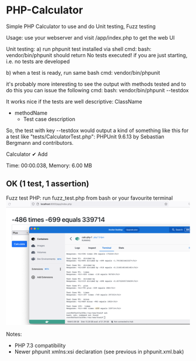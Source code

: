 # PHP-Calculator
Simple PHP Calculator to use and do Unit testing, Fuzz testing

Usage:
use your webserver and visit /app/index.php to get the web UI

Unit testing: 
a) run phpunit test installed via shell cmd: 
bash: vendor/bin/phpunit
should return No tests executed! if you are just starting, i.e. no tests are developed

b) when a test is ready, run same bash cmd:
vendor/bin/phpunit

it's probably more interesting to see the output with methods tested and to do this you can issue
the following cmd:
bash: vendor/bin/phpunit --testdox

It works nice if the tests are well descriptive:
ClassName
 - methodName
   - Test case description

So, the test with key --testdox
would output a kind of something like this for a test like "tests/CalculatorTest.php":
PHPUnit 9.6.13 by Sebastian Bergmann and contributors.

Calculator
 ✔ Add

Time: 00:00.038, Memory: 6.00 MB

OK (1 test, 1 assertion)
-------------

Fuzz test PHP:
run fuzz_test.php from bash or your favourite terminal
![See fuzz testing in action and compare the results with web ui of the PHP calculator](comparing-the-result-from-the-webbrowser-with-one-of-the-fuzz-tests.png)

Notes:
- PHP 7.3 compatibility
- Newer phpunit xmlns:xsi declaration (see previous in phpunit.xml.bak)